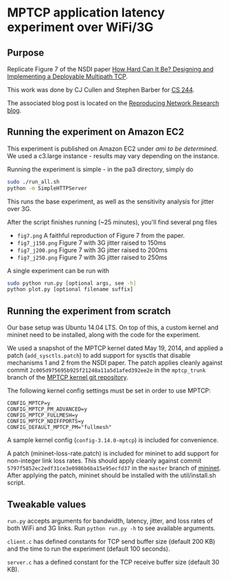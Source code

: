 MPTCP application latency experiment over WiFi/3G
=================================================

Purpose
-------
Replicate Figure 7 of the NSDI paper [How Hard Can It Be? Designing and Implementing a Deployable Multipath TCP](https://www.usenix.org/conference/nsdi12/technical-sessions/presentation/raiciu).

This work was done by CJ Cullen and Stephen Barber for [CS 244](http://cs244.stanford.edu).

The associated blog post is located on the [Reproducing Network Research blog](http://reproducingnetworkresearch.wordpress.com/2014/05/29/cs-244-14-mptcp-latency-on-wifi3g/).

Running the experiment on Amazon EC2
------------------------------------
This experiment is published on Amazon EC2 under *ami to be determined*. We used
a c3.large instance - results may vary depending on the instance.

Running the experiment is simple - in the pa3 directory, simply do
```sh
sudo ./run_all.sh
python -m SimpleHTTPServer
```

This runs the base experiment, as well as the sensitivity analysis for jitter
over 3G.

After the script finishes running (~25 minutes), you'll find several png files

- `fig7.png` A faithful reproduction of Figure 7 from the paper.
- `fig7_j150.png` Figure 7 with 3G jitter raised to 150ms
- `fig7_j200.png` Figure 7 with 3G jitter raised to 200ms
- `fig7_j250.png` Figure 7 with 3G jitter raised to 250ms

A single experiment can be run with
```sh
sudo python run.py [optional args, see -h]
python plot.py [optional filename suffix]
```

Running the experiment from scratch
-----------------------------------
Our base setup was Ubuntu 14.04 LTS. On top of this, a custom kernel and mininet
need to be installed, along with the code for the experiment.

We used a snapshot of the MPTCP kernel dated May 19, 2014, and applied a patch
(`add_sysctls.patch`) to add support for sysctls that disable mechanisms 1 and 2
from the NSDI paper. The patch applies cleanly against commit
`2c005d975695b925f21248a11a5d1afed392ee2e` in the `mptcp_trunk` branch of the
[MPTCP kernel git repository](https://github.com/multipath-tcp/mptcp).

The following kernel config settings must be set in order to use MPTCP:
```
CONFIG_MPTCP=y
CONFIG_MPTCP_PM_ADVANCED=y
CONFIG_MPTCP_FULLMESH=y
CONFIG_MPTCP_NDIFFPORTS=y
CONFIG_DEFAULT_MPTCP_PM="fullmesh"
```

A sample kernel config (`config-3.14.0-mptcp`) is included for convenience.

A patch (mininet-loss-rate.patch) is included for mininet to add support for
non-integer link loss rates.
This should apply cleanly against commit
`5797f5852ec2edf31ce3e0986b6ba15e95ecfd37` in the `master` branch of
[mininet](https://github.com/mininet/mininet). After applying the patch, mininet
should be installed with the util/install.sh script.

Tweakable values
----------------
`run.py` accepts arguments for bandwidth, latency, jitter, and loss rates of
both WiFi and 3G links. Run `python run.py -h` to see available arguments.

`client.c` has defined constants for TCP send buffer size (default 200 KB) and
the time to run the experiment (default 100 seconds).

`server.c` has a defined constant for the TCP receive buffer size (default 30
KB).

